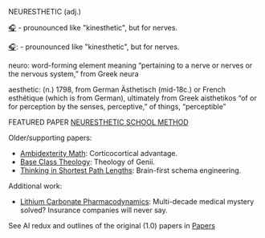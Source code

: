 NEURESTHETIC (adj.)

[🎧](https://translate.google.com/?sl=auto&tl=en&text=neuresthetic&op=translate) - prounounced like "kinesthetic", but for nerves.

<a href="https://translate.google.com/?sl=auto&tl=en&text=neuresthetic&op=translate" target="_blank">🎧</a>: - prounounced like "kinesthetic", but for nerves.

neuro: word-forming element meaning “pertaining to a nerve or nerves or the nervous system,” from Greek neura

aesthetic: (n.) 1798, from German Ästhetisch (mid-18c.) or French esthétique (which is from German), ultimately from Greek aisthetikos “of or for perception by the senses, perceptive,” of things, “perceptible”

<!--- ### [neuresthetics.github.io](https://neuresthetics.github.io/) --->

FEATURED PAPER [NEURESTHETIC SCHOOL METHOD](https://github.com/neuresthetics/neuresthetics/blob/main/papers/PAPERS%202.0/Neuresthetic%20School%20Method.pdf)

Older/supporting papers:

- <a href="https://github.com/neuresthetics/neuresthetics/blob/main/papers/PAPERS%202.0/Ambidexterity.pdf" target="_blank">Ambidexterity Math</a>: Corticocortical advantage.
- <a href="https://github.com/neuresthetics/neuresthetics/blob/main/papers/PAPERS%202.0/Base%20Class%20Theology.pdf" target="_blank">Base Class Theology</a>: Theology of Genii.
- <a href="https://github.com/neuresthetics/neuresthetics/blob/main/papers/PAPERS%202.0/Thinking%20in%20Shortest%20Path%20Lengths.pdf" target="_blank">Thinking in Shortest Path Lengths</a>: Brain-first schema engineering.

Additional work:

- <a href="https://github.com/neuresthetics/neuresthetics/blob/main/papers/Bioelectric%20Lithium%20Compound%20Hypothesis.pdf" target="_blank">Lithium Carbonate Pharmacodynamics</a>: Multi-decade medical mystery solved? Insurance companies will never say.

See AI redux and outlines of the original (1.0) papers in [Papers](https://github.com/neuresthetics/neuresthetics/tree/main/papers)

<!---

[<img src="https://www.codewars.com/users/neuresthetics/badges/large">](https://www.codewars.com/users/neuresthetics)

![visitors](https://visitor-badge.laobi.icu/badge?page_id=neuresthetic.neurethetics)
--->
